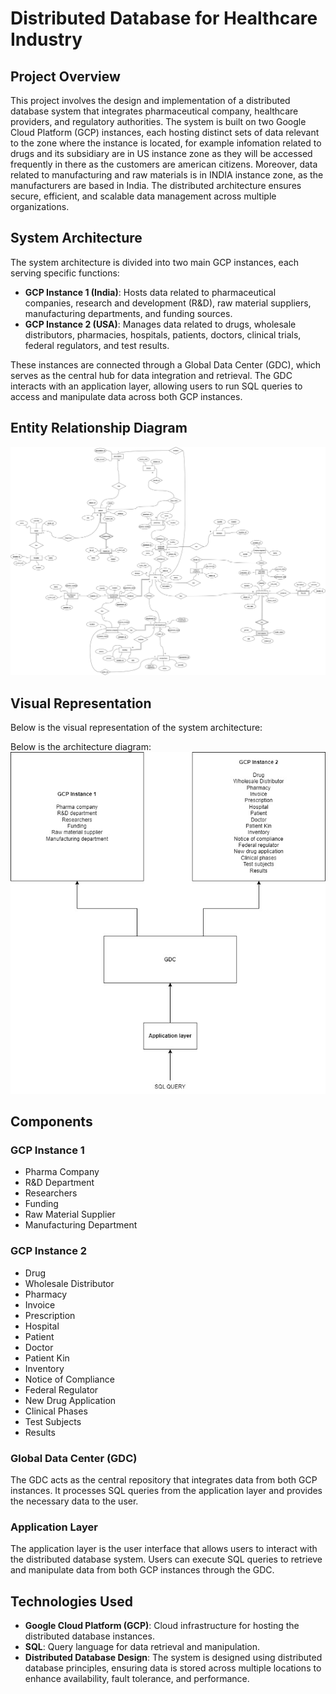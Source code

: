 
# Distributed Database for Healthcare Industry

## Project Overview

This project involves the design and implementation of a distributed database system that integrates pharmaceutical company, healthcare providers, and regulatory authorities. The system is built on two Google Cloud Platform (GCP) instances, each hosting distinct sets of data relevant to the zone where the instance is located, for example infomation related to drugs and its subsidiary are in US instance zone as they will be accessed frequently in there as the customers are american citizens. Moreover, data related to manufacturing and raw materials is in INDIA instance zone, as the manufacturers are based in India. The distributed architecture ensures secure, efficient, and scalable data management across multiple organizations.

## System Architecture

The system architecture is divided into two main GCP instances, each serving specific functions:

-   **GCP Instance 1 (India)**: Hosts data related to pharmaceutical companies, research and development (R&D), raw material suppliers, manufacturing departments, and funding sources.
-   **GCP Instance 2 (USA)**: Manages data related to drugs, wholesale distributors, pharmacies, hospitals, patients, doctors, clinical trials, federal regulators, and test results.

These instances are connected through a Global Data Center (GDC), which serves as the central hub for data integration and retrieval. The GDC interacts with an application layer, allowing users to run SQL queries to access and manipulate data across both GCP instances.

## Entity Relationship Diagram

![ER Diagram](./docs/ERD.jpeg)


## Visual Representation

Below is the visual representation of the system architecture:

Below is the architecture diagram:
![Distributed Database Architecture](./docs/Architecture_Diagram.jpg)

## Components

### GCP Instance 1

-   Pharma Company
-   R&D Department
-   Researchers
-   Funding
-   Raw Material Supplier
-   Manufacturing Department

### GCP Instance 2

-   Drug
-   Wholesale Distributor
-   Pharmacy
-   Invoice
-   Prescription
-   Hospital
-   Patient
-   Doctor
-   Patient Kin
-   Inventory
-   Notice of Compliance
-   Federal Regulator
-   New Drug Application
-   Clinical Phases
-   Test Subjects
-   Results

### Global Data Center (GDC)

The GDC acts as the central repository that integrates data from both GCP instances. It processes SQL queries from the application layer and provides the necessary data to the user.

### Application Layer

The application layer is the user interface that allows users to interact with the distributed database system. Users can execute SQL queries to retrieve and manipulate data from both GCP instances through the GDC.

## Technologies Used

-   **Google Cloud Platform (GCP)**: Cloud infrastructure for hosting the distributed database instances.
-   **SQL**: Query language for data retrieval and manipulation.
-   **Distributed Database Design**: The system is designed using distributed database principles, ensuring data is stored across multiple locations to enhance availability, fault tolerance, and performance.
